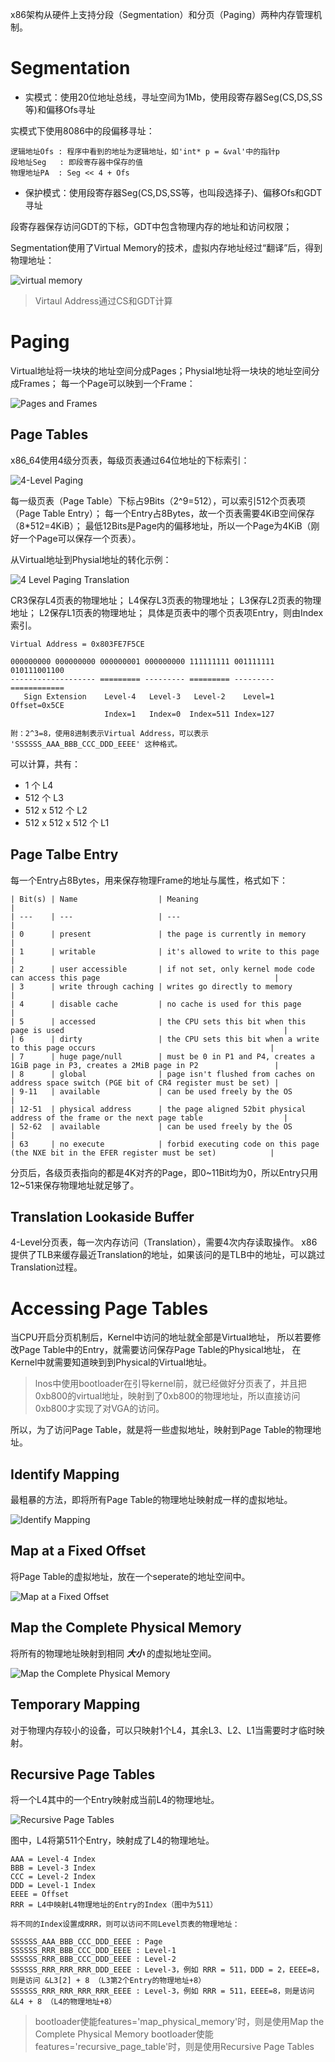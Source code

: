 
x86架构从硬件上支持分段（Segmentation）和分页（Paging）两种内存管理机制。

# Segmentation

- 实模式：使用20位地址总线，寻址空间为1Mb，使用段寄存器Seg(CS,DS,SS等)和偏移Ofs寻址

实模式下使用8086中的段偏移寻址：

```
逻辑地址Ofs : 程序中看到的地址为逻辑地址，如'int* p = &val'中的指针p
段地址Seg   : 即段寄存器中保存的值
物理地址PA  : Seg << 4 + Ofs
```

- 保护模式：使用段寄存器Seg(CS,DS,SS等，也叫段选择子)、偏移Ofs和GDT寻址

段寄存器保存访问GDT的下标，GDT中包含物理内存的地址和访问权限；

Segmentation使用了Virtual Memory的技术，虚拟内存地址经过“翻译”后，得到物理地址：

![virtual memory](img/segmentation-virtual.svg)

> Virtaul Address通过CS和GDT计算


# Paging

Virtual地址将一块块的地址空间分成Pages；Physial地址将一块块的地址空间分成Frames；
每一个Page可以映到一个Frame：

![Pages and Frames](img/pages-frames.svg)


## Page Tables

x86_64使用4级分页表，每级页表通过64位地址的下标索引：

![4-Level Paging](img/4-level-paging.svg)

每一级页表（Page Table）下标占9Bits（2^9=512），可以索引512个页表项（Page Table Entry）；
每一个Entry占8Bytes，故一个页表需要4KiB空间保存（8*512=4KiB）；
最低12Bits是Page内的偏移地址，所以一个Page为4KiB（刚好一个Page可以保存一个页表）。

从Virtual地址到Physial地址的转化示例：

![4 Level Paging Translation](img/4-level-paging-translation.svg)

CR3保存L4页表的物理地址；
L4保存L3页表的物理地址；
L3保存L2页表的物理地址；
L2保存L1页表的物理地址；
具体是页表中的哪个页表项Entry，则由Index索引。

```
Virtual Address = 0x803FE7F5CE

000000000 000000000 000000001 000000000 111111111 001111111 010111001100
------------------- ========= --------- ========= --------- ============
   Sign Extension    Level-4   Level-3   Level-2    Level=1 Offset=0x5CE
                     Index=1   Index=0  Index=511 Index=127

附：2^3=8，使用8进制表示Virtual Address，可以表示 'SSSSSS_AAA_BBB_CCC_DDD_EEEE' 这种格式。
```

可以计算，共有：

- 1 个 L4
- 512 个 L3
- 512 x 512 个 L2
- 512 x 512 x 512 个 L1

## Page Talbe Entry

每一个Entry占8Bytes，用来保存物理Frame的地址与属性，格式如下：

```
| Bit(s) | Name                  | Meaning                                                                                      |
| ---    | ---                   | ---                                                                                          |
| 0      | present               | the page is currently in memory                                                              |
| 1      | writable              | it's allowed to write to this page                                                           |
| 2      | user accessible       | if not set, only kernel mode code can access this page                                       |
| 3      | write through caching | writes go directly to memory                                                                 |
| 4      | disable cache         | no cache is used for this page                                                               |
| 5      | accessed              | the CPU sets this bit when this page is used                                                 |
| 6      | dirty                 | the CPU sets this bit when a write to this page occurs                                       |
| 7      | huge page/null        | must be 0 in P1 and P4, creates a 1GiB page in P3, creates a 2MiB page in P2                 |
| 8      | global                | page isn't flushed from caches on address space switch (PGE bit of CR4 register must be set) |
| 9-11   | available             | can be used freely by the OS                                                                 |
| 12-51  | physical address      | the page aligned 52bit physical address of the frame or the next page table                  |
| 52-62  | available             | can be used freely by the OS                                                                 |
| 63     | no execute            | forbid executing code on this page (the NXE bit in the EFER register must be set)            |
```


分页后，各级页表指向的都是4K对齐的Page，即0~11Bit均为0，所以Entry只用12~51来保存物理地址就足够了。

## Translation Lookaside Buffer

4-Level分页表，每一次内存访问（Translation），需要4次内存读取操作。
x86提供了TLB来缓存最近Translation的地址，如果该问的是TLB中的地址，可以跳过Translation过程。


# Accessing Page Tables

当CPU开启分页机制后，Kernel中访问的地址就全部是Virtual地址，
所以若要修改Page Table中的Entry，就需要访问保存Page Table的Physical地址，
在Kernel中就需要知道映到到Physical的Virtual地址。

> lnos中使用bootloader在引导kernel前，就已经做好分页表了，并且把0xb800的virtual地址，映射到了0xb800的物理地址，所以直接访问0xb800才实现了对VGA的访问。

所以，为了访问Page Table，就是将一些虚拟地址，映射到Page Table的物理地址。

## Identify Mapping

最粗暴的方法，即将所有Page Table的物理地址映射成一样的虚拟地址。

![Identify Mapping](img/identity-mapped-page-tables.svg)

## Map at a Fixed Offset

将Page Table的虚拟地址，放在一个seperate的地址空间中。

![Map at a Fixed Offset](img/page-tables-mapped-at-offset.svg)

## Map the Complete Physical Memory

将所有的物理地址映射到相同 ***大小*** 的虚拟地址空间。

![Map the Complete Physical Memory](img/map-complete-physical-memory.svg)

## Temporary Mapping

对于物理内存较小的设备，可以只映射1个L4，其余L3、L2、L1当需要时才临时映射。

## Recursive Page Tables

将一个L4其中的一个Entry映射成当前L4的物理地址。

![Recursive Page Tables](img/recursive-page-table.png)

图中，L4将第511个Entry，映射成了L4的物理地址。


```
AAA = Level-4 Index
BBB = Level-3 Index
CCC = Level-2 Index
DDD = Level-1 Index
EEEE = Offset
RRR = L4中映射L4物理地址的Entry的Index（图中为511）

将不同的Index设置成RRR，则可以访问不同Level页表的物理地址：

SSSSSS_AAA_BBB_CCC_DDD_EEEE : Page
SSSSSS_RRR_BBB_CCC_DDD_EEEE : Level-1
SSSSSS_RRR_BBB_CCC_DDD_EEEE : Level-2
SSSSSS_RRR_RRR_RRR_DDD_EEEE : Level-3，例如 RRR = 511，DDD = 2，EEEE=8，则是访问 &L3[2] + 8 （L3第2个Entry的物理地址+8）
SSSSSS_RRR_RRR_RRR_RRR_EEEE : Level-3，例如 RRR = 511，EEEE=8，则是访问 &L4 + 8 （L4的物理地址+8）
```

> bootloader使能features='map_physical_memory'时，则是使用Map the Complete Physical Memory
> bootloader使能features='recursive_page_table'时，则是使用Recursive Page Tables
